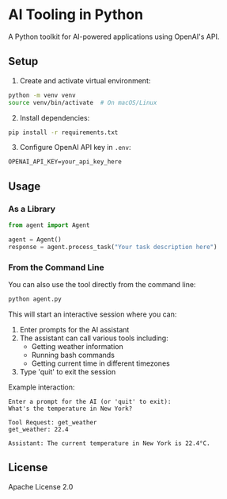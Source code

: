 # AI Tooling in Python

A Python toolkit for AI-powered applications using OpenAI's API.

## Setup

1. Create and activate virtual environment:
```bash
python -m venv venv
source venv/bin/activate  # On macOS/Linux
```

2. Install dependencies:
```bash
pip install -r requirements.txt
```

3. Configure OpenAI API key in `.env`:
```env
OPENAI_API_KEY=your_api_key_here
```

## Usage

### As a Library

```python
from agent import Agent

agent = Agent()
response = agent.process_task("Your task description here")
```

### From the Command Line

You can also use the tool directly from the command line:

```bash
python agent.py
```

This will start an interactive session where you can:

1. Enter prompts for the AI assistant
2. The assistant can call various tools including:
   - Getting weather information
   - Running bash commands
   - Getting current time in different timezones
3. Type 'quit' to exit the session

Example interaction:

```
Enter a prompt for the AI (or 'quit' to exit): 
What's the temperature in New York?

Tool Request: get_weather
get_weather: 22.4

Assistant: The current temperature in New York is 22.4°C.
```

## License

Apache License 2.0
